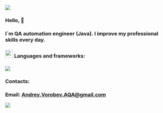 <img src="https://capsule-render.vercel.app/api?type=waving&amp;color=00FF00&amp;height=100&amp;section=header">
<h3> 
  Hello, 👋 
<h3>


I`m QA automation engineer (Java).
I improve my professional skills every day.

  
<h3><img src="https://media2.giphy.com/media/QssGEmpkyEOhBCb7e1/giphy.gif?cid=ecf05e47a0n3gi1bfqntqmob8g9aid1oyj2wr3ds3mg700bl&rid=giphy.gif" width ="25"> Languages and frameworks:<h3>
  
  <a href="https://skillicons.dev">
    <img src="https://skillicons.dev/icons?i=java,kotlin,spring,selenium,mysql,git,github,postman,stackoverflow,ansible,bash,ubuntu,docker,maven" />
  </a>

<h3>
  Contacts:
<h3>

Email: Andrey.Vorobev.AQA@gmail.com

<img src="https://capsule-render.vercel.app/api?type=waving&amp;color=00FF00&amp;height=100&amp;section=footer">

